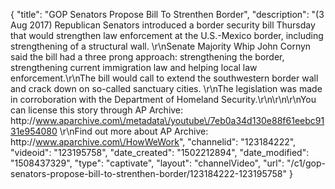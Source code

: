 {
    "title": "GOP Senators Propose Bill To Strenthen Border",
    "description": "(3 Aug 2017) Republican Senators introduced a border security bill Thursday that would strengthen law enforcement at the U.S.-Mexico border, including strengthening of a structural wall. \r\nSenate Majority Whip John Cornyn said the bill had a three prong approach: strengthening the border, strengthening current immigration law and helping local law enforcement.\r\nThe bill would call to extend the southwestern border wall and crack down on so-called sanctuary cities. \r\nThe legislation was made in corroboration with the Department of Homeland Security.\r\n\r\n\r\nYou can license this story through AP Archive: http:\/\/www.aparchive.com\/metadata\/youtube\/7eb0a34d130e88f61eebc9131e954080 \r\nFind out more about AP Archive: http:\/\/www.aparchive.com\/HowWeWork",
    "channelid": "123184222",
    "videoid": "123195758",
    "date_created": "1502212894",
    "date_modified": "1508437329",
    "type": "captivate",
    "layout": "channelVideo",
    "url": "\/c1\/gop-senators-propose-bill-to-strenthen-border\/123184222-123195758"
}